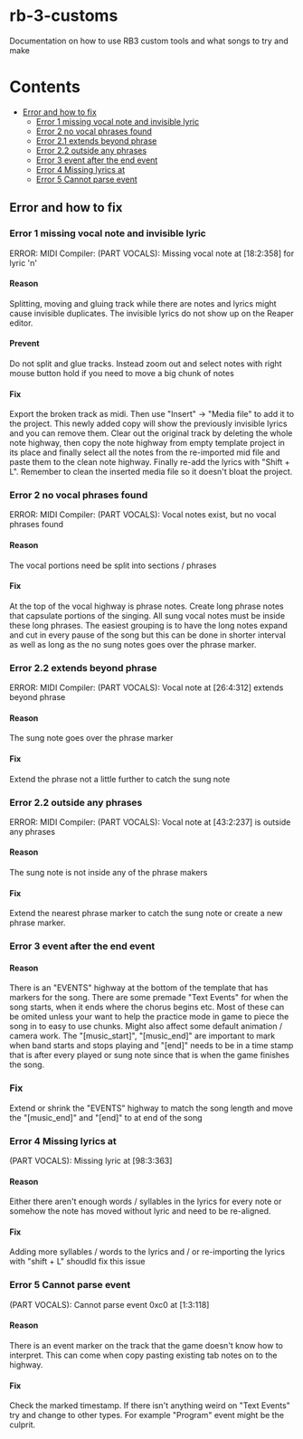 # rb-3-customs
Documentation on how to use RB3 custom tools and what songs to try and make

# Contents
 - [Error and how to fix](#error-and-how-to-fix) 
   - [Error 1 missing vocal note and invisible lyric](##error-1-missing-vocal-note-and-invisible-lyric)
   - [Error 2 no vocal phrases found](##error-2-no-vocal-phrases-found)
   - [Error 2.1 extends beyond phrase](##error-2.1-extends-beyond-phrase)
   - [Error 2.2 outside any phrases](##error-2.2-outside-any-phrases)
   - [Error 3 event after the end event](##error-3-event-after-the-end-event)
   - [Error 4 Missing lyrics at](##error-4-Missing-lyrics-at)
   - [Error 5 Cannot parse event](##error-5-Cannot-parse-event) 

## Error and how to fix

### Error 1 missing vocal note and invisible lyric
ERROR: MIDI Compiler: (PART VOCALS): Missing vocal note at [18:2:358] for lyric 'n'

#### Reason
Splitting, moving and gluing track while there are notes and lyrics might cause invisible duplicates. The invisible lyrics do not show up on the Reaper editor.

#### Prevent
Do not split and glue tracks. Instead zoom out and select notes with right mouse button hold if you need to move a big chunk of notes

#### Fix
Export the broken track as midi. Then use "Insert" -> "Media file" to add it to the project. This newly added copy will show the previously invisible lyrics and you can remove them. Clear out the original track by deleting the whole note highway, then copy the note highway from empty template project in its place and finally select all the notes from the re-imported mid file and paste them to the clean note highway. Finally re-add the lyrics with "Shift + L". Remember to clean the inserted media file so it doesn't bloat the project.



### Error 2 no vocal phrases found
ERROR: MIDI Compiler: (PART VOCALS): Vocal notes exist, but no vocal phrases found

#### Reason
The vocal portions need be split into sections / phrases

#### Fix
At the top of the vocal highway is phrase notes. Create long phrase notes that capsulate portions of the singing. All sung vocal notes must be inside these long phrases. The easiest grouping is to have the long notes expand and cut in every pause of the song but this can be done in shorter interval as well as long as the no sung notes goes over the phrase marker.



### Error 2.2 extends beyond phrase
ERROR: MIDI Compiler: (PART VOCALS): Vocal note at [26:4:312] extends beyond phrase

#### Reason
The sung note goes over the phrase marker

#### Fix
Extend the phrase not a little further to catch the sung note



### Error 2.2 outside any phrases
ERROR: MIDI Compiler: (PART VOCALS): Vocal note at [43:2:237] is outside any phrases

#### Reason
The sung note is not inside any of the phrase makers

#### Fix
Extend the nearest phrase marker to catch the sung note or create a new phrase marker.



### Error 3 event after the end event

#### Reason
There is an "EVENTS" highway at the bottom of the template that has markers for the song. There are some premade "Text Events" for when the song starts, when it ends where the chorus begins etc. Most of these can be omited unless your want to help the practice mode in game to piece the song in to easy to use chunks. Might also affect some default animation / camera work.
The "[music_start]", "[music_end]" are important to mark when band starts and stops playing and "[end]" needs to be in a time stamp that is after every played or sung note since that is when the game finishes the song.

### Fix
Extend or shrink the "EVENTS" highway to match the song length and move the "[music_end]" and "[end]" to at end of the song



### Error 4 Missing lyrics at
(PART VOCALS): Missing lyric at [98:3:363]

#### Reason
Either there aren't enough words / syllables in the lyrics for every note or somehow the note has moved without lyric and need to be re-aligned.

#### Fix
Adding more syllables / words to the lyrics and / or re-importing the lyrics with "shift + L" shoudld fix this issue



### Error 5 Cannot parse event
(PART VOCALS): Cannot parse event 0xc0 at [1:3:118]

#### Reason
There is an event marker on the track that the game doesn't know how to interpret. This can come when copy pasting existing tab notes on to the highway.

#### Fix
Check the marked timestamp. If there isn't anything weird on "Text Events" try and change to other types. For example "Program" event might be the culprit.
